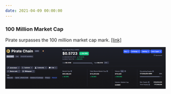 ```yaml
---
date: 2021-04-09 00:00:00
---
```


### 100 Million Market Cap

Pirate surpasses the 100 million market cap mark. [[link]](https://coinmarketcap.com/currencies/pirate-chain/)

[![100 Million Market Cap](assets/img/posts/100mil-market-cap-768x202.png)](assets/img/posts/100mil-market-cap-768x202.png)

